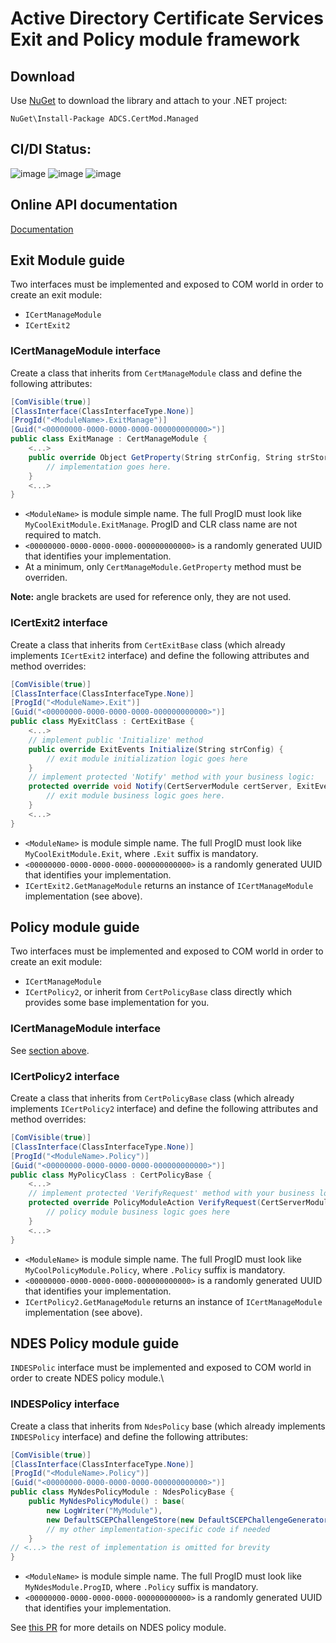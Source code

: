 # Active Directory Certificate Services Exit and Policy module framework

## Download
Use [NuGet](https://www.nuget.org/packages/ADCS.CertMod.Managed) to download the library and attach to your .NET project:
```
NuGet\Install-Package ADCS.CertMod.Managed
```

## CI/DI Status:
![image](https://dev.azure.com/pkisolutions/ADCS-CertMod/_apis/build/status/ADCS-CertMod-Nupkg?branchName=master&jobName=Agent%20job%201)
![image](https://vsrm.dev.azure.com/pkisolutions/_apis/public/Release/badge/8c06c171-5a0f-4829-83bc-f52ed00db68c/1/1)
![image](https://img.shields.io/nuget/v/ADCS.CertMod.Managed)

## Online API documentation
[Documentation](https://www.pkisolutions.com/apidocs/certmod)

## Exit Module guide
Two interfaces must be implemented and exposed to COM world in order to create an exit module:
- `ICertManageModule`
- `ICertExit2`

### ICertManageModule interface
Create a class that inherits from `CertManageModule` class and define the following attributes:
```C#
[ComVisible(true)]
[ClassInterface(ClassInterfaceType.None)]
[ProgId("<ModuleName>.ExitManage")]
[Guid("<00000000-0000-0000-0000-000000000000>")]
public class ExitManage : CertManageModule {
    <...>
    public override Object GetProperty(String strConfig, String strStorageLocation, String strPropertyName, Int32 Flags) {
        // implementation goes here.
    }
    <...>
}
```
- `<ModuleName>` is module simple name. The full ProgID must look like `MyCoolExitModule.ExitManage`. ProgID and CLR class name are not required to match.
- `<00000000-0000-0000-0000-000000000000>` is a randomly generated UUID that identifies your implementation.
- At a minimum, only `CertManageModule.GetProperty` method must be overriden.

**Note:** angle brackets are used for reference only, they are not used.

### ICertExit2 interface
Create a class that inherits from `CertExitBase` class (which already implements `ICertExit2` interface) and define the following attributes and method overrides:
```C#
[ComVisible(true)]
[ClassInterface(ClassInterfaceType.None)]
[ProgId("<ModuleName>.Exit")]
[Guid("<00000000-0000-0000-0000-000000000000>")]
public class MyExitClass : CertExitBase {
    <...>
    // implement public 'Initialize' method
    public override ExitEvents Initialize(String strConfig) {
        // exit module initialization logic goes here
    }
    // implement protected 'Notify' method with your business logic:
    protected override void Notify(CertServerModule certServer, ExitEvents ExitEvent, Int32 Context) {
        // exit module business logic goes here.
    }
    <...>
}
```

- `<ModuleName>` is module simple name. The full ProgID must look like `MyCoolExitModule.Exit`, where `.Exit` suffix is mandatory.
- `<00000000-0000-0000-0000-000000000000>` is a randomly generated UUID that identifies your implementation.
- `ICertExit2.GetManageModule` returns an instance of `ICertManageModule` implementation (see above).

## Policy module guide
Two interfaces must be implemented and exposed to COM world in order to create an exit module:
- `ICertManageModule`
- `ICertPolicy2`, or inherit from `CertPolicyBase` class directly which provides some base implementation for you.


### ICertManageModule interface
See [section above](#icertmanagemodule-interface).

### ICertPolicy2 interface
Create a class that inherits from `CertPolicyBase` class (which already implements `ICertPolicy2` interface) and define the following attributes and method overrides:
```C#
[ComVisible(true)]
[ClassInterface(ClassInterfaceType.None)]
[ProgId("<ModuleName>.Policy")]
[Guid("<00000000-0000-0000-0000-000000000000>")]
public class MyPolicyClass : CertPolicyBase {
    <...>
    // implement protected 'VerifyRequest' method with your business logic:
    protected override PolicyModuleAction VerifyRequest(CertServerModule certServer, PolicyModuleAction nativeResult, Boolean bNewRequest) {
        // policy module business logic goes here
    }
    <...>
}
```

- `<ModuleName>` is module simple name. The full ProgID must look like `MyCoolPolicyModule.Policy`, where `.Policy` suffix is mandatory.
- `<00000000-0000-0000-0000-000000000000>` is a randomly generated UUID that identifies your implementation.
- `ICertPolicy2.GetManageModule` returns an instance of `ICertManageModule` implementation (see above).

## NDES Policy module guide
`INDESPolic` interface must be implemented and exposed to COM world in order to create NDES policy module.\

### INDESPolicy interface
Create a class that inherits from `NdesPolicy` base (which already implements `INDESPolicy` interface) and define the following attributes:
```C#
[ComVisible(true)]
[ClassInterface(ClassInterfaceType.None)]
[ProgId("<ModuleName>.Policy")]
[Guid("<00000000-0000-0000-0000-000000000000>")]
public class MyNdesPolicyModule : NdesPolicyBase {
    public MyNdesPolicyModule() : base(
        new LogWriter("MyModule"),
        new DefaultSCEPChallengeStore(new DefaultSCEPChallengeGenerator())) {
        // my other implementation-specific code if needed
    }
// <...> the rest of implementation is omitted for brevity
}
```
- `<ModuleName>` is module simple name. The full ProgID must look like `MyNdesModule.ProgID`, where `.Policy` suffix is mandatory.
- `<00000000-0000-0000-0000-000000000000>` is a randomly generated UUID that identifies your implementation.

See [this PR](https://github.com/PKISolutions/ADCS-CertMod/pull/10) for more details on NDES policy module.
